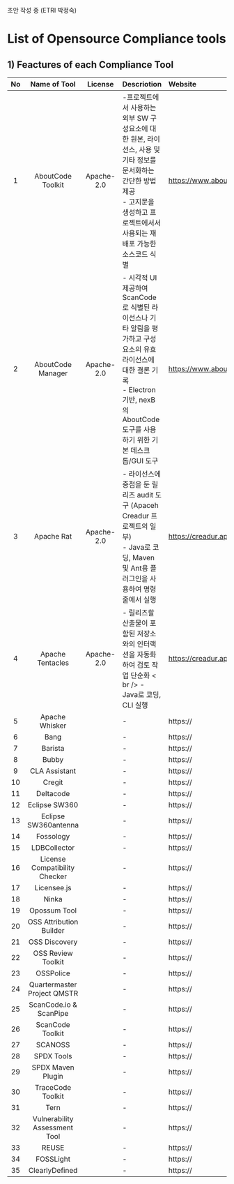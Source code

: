 초안 작성 중 (ETRI 박정숙)
# List of Opensource Compliance tools
## 1) Feactures of each Compliance Tool
| No  | Name of Tool  | License | Descriotion | Website |
| :--: | :--: | :--:  | :--  | :--  | 
| 1 | AboutCode Toolkit | Apache-2.0  | -프로젝트에서 사용하는 외부 SW 구성요소에 대한 원본, 라이선스, 사용 및 기타 정보를 문서화하는 간단한 방법 제공<br />- 고지문을 생성하고 프로젝트에서서 사용되는 재배포 가능한 소스코드 식별 | https://www.aboutcode.org |
| 2 | AboutCode Manager | Apache-2.0  | - 시각적 UI 제공하여 ScanCode로 식별된 라이선스나 기타 알림을 평가하고 구성요소의 유효 라이선스에 대한 결론 기록<br />- Electron  기반, nexB의 AboutCode 도구를 사용하기 위한 기본 데스크톱/GUI 도구  | https://www.aboutcode.org |
| 3 | Apache Rat  | Apache-2.0  | - 라이선스에 중점을 둔 릴리즈 audit 도구 (Apaceh Creadur 프로젝트의 일부)<br />    - Java로 코딩, Maven 및 Ant용 플러그인을 사용하여 명령줄에서 실행 | https://creadur.apache.org/rat |
| 4 | Apache Tentacles  | Apache-2.0 | - 릴리즈할 산출물이 포함된 저장소와의 인터랙션을 자동화하여 검토 작업 단순화 < br /> - Java로 코딩, CLI 실행  | https://creadur.apache.org/tentacles |
| 5 | Apache Whisker  |   | -  | https:// |
| 6 | Bang  |   | -  | https:// |
| 7 | Barista  |   | -  | https:// |
| 8 | Bubby  |   | -  | https:// |
| 9 | CLA Assistant  |   | -  | https:// |
| 10 | Cregit  |   | -  | https:// |
| 11 | Deltacode  |   | -  | https:// |
| 12 | Eclipse SW360  |   | -  | https:// |
| 13 | Eclipse SW360antenna  |   | -  | https:// |
| 14 | Fossology  |   | -  | https:// |
| 15 | LDBCollector  |   | -  | https:// |
| 16 | License Compatibility Checker  |   | -  | https:// |
| 17 | Licensee.js  |   | -  | https:// |
| 18 | Ninka  |   | -  | https:// |
| 19 | Opossum Tool |   | -  | https:// |
| 20 | OSS Attribution Builder  |   | -  | https:// |
| 21 | OSS Discovery  |   | -  | https:// |
| 22 | OSS Review Toolkit  |   | -  | https:// |
| 23 | OSSPolice  |   | -  | https:// |
| 24 | Quartermaster Project QMSTR  |   | -  | https:// |
| 25 | ScanCode.io & ScanPipe  |   | -  | https:// |
| 26 | ScanCode Toolkit  |   | -  | https:// |
| 27 | SCANOSS  |   | -  | https:// |
| 28 | SPDX Tools  |   | -  | https:// |
| 29 | SPDX Maven Plugin  |   | -  | https:// |
| 30 | TraceCode Toolkit  |   | -  | https:// |
| 31 | Tern  |   | -  | https:// |
| 32 | Vulnerability Assessment Tool  |   | -  | https:// |
| 33 | REUSE  |   | -  | https:// |
| 34 | FOSSLight  |   | -  | https:// |
| 35 | ClearlyDefined  |   | -  | https:// |
